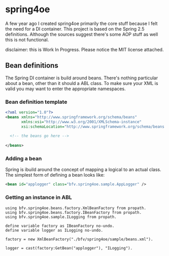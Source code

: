 spring4oe
=========

A few year ago I created spring4oe primarily the core stuff because I felt the need for a DI container. This project is based on the Spring 2.5 definitions.
Although the sources suggest there's some AOP stuff as well this is not functional.

disclaimer: this is Work In Progress. Please notice the MIT license attached.


Bean definitions
----------------

The Spring DI container is build around beans. There's nothing particular about a bean, other than it should a ABL class.
To make sure your XML is valid you may want to enter the appropriate namespaces.

### Bean definition template
```xml
<?xml version="1.0"?>
<beans xmlns="http://www.springframework.org/schema/beans"
       xmlns:xsi="http://www.w3.org/2001/XMLSchema-instance"
       xsi:schemaLocation="http://www.springframework.org/schema/beans http://www.springframework.org/schema/beans/spring-beans-2.5.xsd">
  
  <!-- the beans go here -->
         
</beans>
```
### Adding a bean
Spring is ibuild around the concept of mapping a logical to an actual class. The simplest form of defining a bean looks like:
```xml
<bean id="applogger" class="bfv.spring4oe.sample.AppLogger" />
```
### Getting an  instance in ABL
```
using bfv.spring4oe.beans.factory.XmlBeanFactory from propath.
using bfv.spring4oe.beans.factory.IBeanFactory from propath.
using bfv.spring4oe.sample.ILogging from propath.

define variable factory as IBeanFactory no-undo.
define variable logger as ILogging no-undo.

factory = new XmlBeanFactory("./bfv/spring4oe/sample/beans.xml").

logger = cast(factory:GetBean("applogger"), "ILogging").
```
